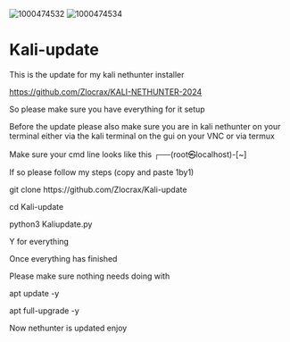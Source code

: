 ![1000474532](https://github.com/user-attachments/assets/de3066a8-0705-4249-9496-2b6160bfc617)
![1000474534](https://github.com/user-attachments/assets/7160ffb9-5de2-4e43-a9b5-54de2d2e0e6b)
# Kali-update

This is the update for my kali nethunter installer

https://github.com/Zlocrax/KALI-NETHUNTER-2024

So please make sure you have everything for it setup

Before the update please also make sure you are in kali nethunter on your terminal either via the kali terminal on the gui on your VNC or via termux

Make sure your cmd line looks like this ┌──(root㉿localhost)-[~]

If so please follow my steps (copy and paste 1by1)

git clone https:<i></i>//github.com/Zlocrax/Kali-update

cd Kali-update

python3 Kaliupdate.py

Y for everything

Once everything has finished

Please make sure nothing needs doing with 

apt update -y

apt full-upgrade -y 

Now nethunter is updated enjoy
